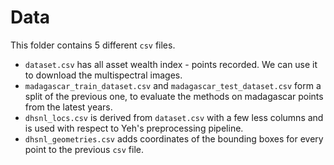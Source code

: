 # Data 
This folder contains 5 different `csv` files.  
- `dataset.csv` has all asset wealth index - points recorded. We can use it to download the multispectral images.  
- `madagascar_train_dataset.csv` and `madagascar_test_dataset.csv` form a split of the previous one, to evaluate the methods on madagascar points from the latest years.  
- `dhsnl_locs.csv` is derived from `dataset.csv` with a few less columns and is used with respect to Yeh's preprocessing pipeline.
- `dhsnl_geometries.csv` adds coordinates of the bounding boxes for every point to the previous `csv` file.
